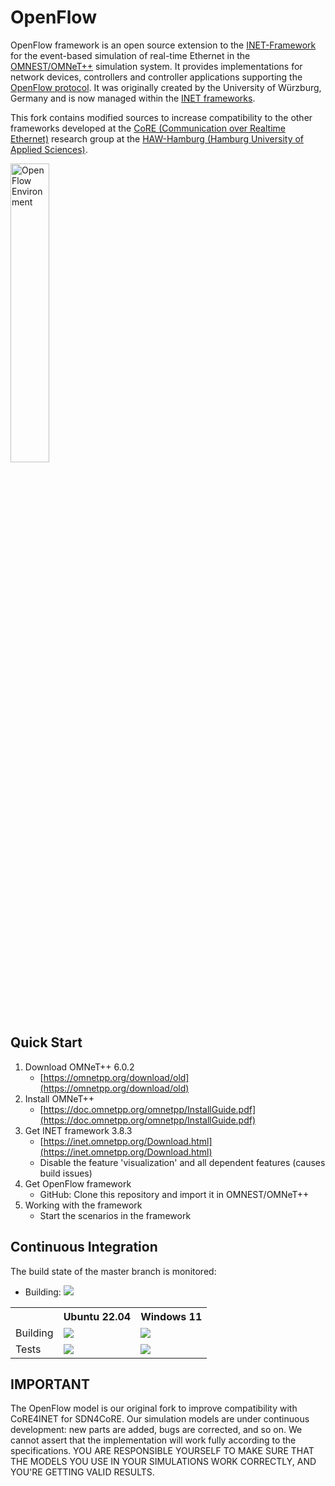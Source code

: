 # OpenFlow
OpenFlow framework is an open source extension to the [INET-Framework](https://inet.omnetpp.org/) for the event-based simulation of real-time Ethernet in the [OMNEST/OMNeT++](https://omnetpp.org/) simulation system. It provides implementations for network devices, controllers and controller applications supporting the [OpenFlow protocol](https://www.opennetworking.org/software-defined-standards/specifications/). It was originally created by the University of Würzburg, Germany and is now managed within the [INET frameworks](https://github.com/inet-framework/openflow).

This fork contains modified sources to increase compatibility to the other frameworks developed at the [CoRE (Communication over Realtime Ethernet)](https://core-researchgroup.de/) research group at the [HAW-Hamburg (Hamburg University of Applied Sciences)](https://www.haw-hamburg.de/english.html).

<img src="/doc/images/OpenFlow.png" alt="OpenFlow Environment" width="35%">

## Quick Start
1. Download OMNeT++ 6.0.2
    * [https://omnetpp.org/download/old](https://omnetpp.org/download/old)
2. Install OMNeT++
    * [https://doc.omnetpp.org/omnetpp/InstallGuide.pdf](https://doc.omnetpp.org/omnetpp/InstallGuide.pdf)
3. Get INET framework 3.8.3
    * [https://inet.omnetpp.org/Download.html](https://inet.omnetpp.org/Download.html)
    * Disable the feature 'visualization' and all dependent features (causes build issues)
4. Get OpenFlow framework
    * GitHub: Clone this repository and import it in OMNEST/OMNeT++
5. Working with the framework
    * Start the scenarios in the framework

## Continuous Integration
The build state of the master branch is monitored:
* Building:
<a><img src="https://jenkins.core-rg.de/buildStatus/icon?job=OpenFlow/OpenFlow"></a>

<table>
  <tr>
    <th></th>
    <th>Ubuntu 22.04</th>
    <th>Windows 11</th>
  </tr>
  <tr>
    <td>Building</td>
    <td><img src="https://jenkins.core-rg.de/buildStatus/icon?job=OpenFlow/OpenFlow/Nodes=Ubuntu_22.04"></td>
    <td><img src="https://jenkins.core-rg.de/buildStatus/icon?job=OpenFlow/OpenFlow/Nodes=Windows_11"></td>
  </tr>
  <tr>
    <td>Tests</td>
    <td><img src="https://jenkins.core-rg.de/buildStatus/icon?job=OpenFlow/OpenFlow_tests/Nodes=Ubuntu_22.04"></td>
    <td><img src="https://jenkins.core-rg.de/buildStatus/icon?job=OpenFlow/OpenFlow_tests/Nodes=Windows_11"></td>
  </tr>
</table>

## IMPORTANT
The OpenFlow model is our original fork to improve compatibility with CoRE4INET for SDN4CoRE. Our simulation models are under continuous development: new parts are added, bugs are corrected, and so on. We cannot assert that the implementation will work fully according to the specifications. YOU ARE RESPONSIBLE YOURSELF TO MAKE SURE THAT THE MODELS YOU USE IN YOUR SIMULATIONS WORK CORRECTLY, AND YOU'RE GETTING VALID RESULTS. 
